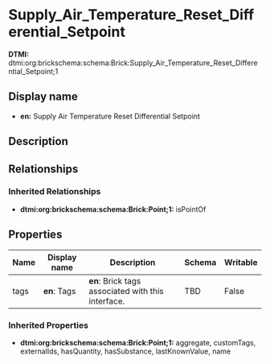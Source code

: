 # Supply_Air_Temperature_Reset_Differential_Setpoint
**DTMI:** dtmi:org:brickschema:schema:Brick:Supply_Air_Temperature_Reset_Differential_Setpoint;1
## Display name
- **en:** Supply Air Temperature Reset Differential Setpoint
## Description
## Relationships
### Inherited Relationships
* **dtmi:org:brickschema:schema:Brick:Point;1:** isPointOf
## Properties
|Name|Display name|Description|Schema|Writable|
|-|-|-|-|-|
|tags|**en**: Tags|**en**: Brick tags associated with this interface.|TBD|False|
### Inherited Properties
* **dtmi:org:brickschema:schema:Brick:Point;1:** aggregate, customTags, externalIds, hasQuantity, hasSubstance, lastKnownValue, name
